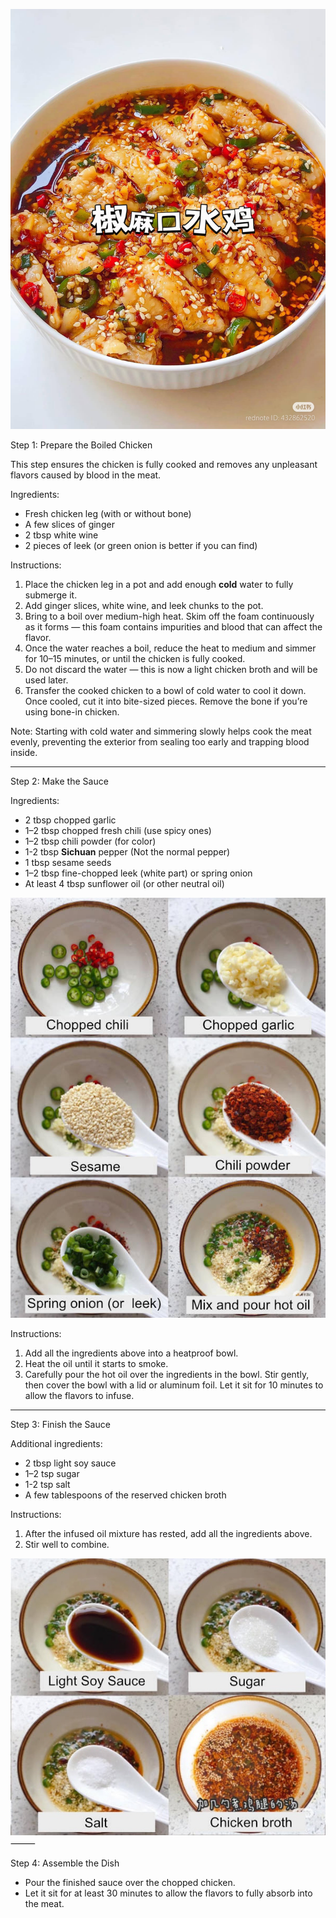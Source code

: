 ![image](images/05/Img-01.jpg)

Step 1: Prepare the Boiled Chicken

This step ensures the chicken is fully cooked and removes any unpleasant flavors caused by blood in the meat.

Ingredients:
-	Fresh chicken leg (with or without bone)
-	A few slices of ginger
-	2 tbsp white wine
-	2 pieces of leek (or green onion is better if you can find)


Instructions:
1.	Place the chicken leg in a pot and add enough **cold** water to fully submerge it.
2.	Add ginger slices, white wine, and leek chunks to the pot.
3.	Bring to a boil over medium-high heat. Skim off the foam continuously as it forms — this foam contains impurities and blood that can affect the flavor.
4.	Once the water reaches a boil, reduce the heat to medium and simmer for 10–15 minutes, or until the chicken is fully cooked.
5.	Do not discard the water — this is now a light chicken broth and will be used later.
6.	Transfer the cooked chicken to a bowl of cold water to cool it down. Once cooled, cut it into bite-sized pieces. Remove the bone if you’re using bone-in chicken.

Note: Starting with cold water and simmering slowly helps cook the meat evenly, preventing the exterior from sealing too early and trapping blood inside.

-------------

Step 2: Make the Sauce

Ingredients:
-	2 tbsp chopped garlic
-	1–2 tbsp chopped fresh chili (use spicy ones)
-	1–2 tbsp chili powder (for color)
-	1-2 tbsp **Sichuan** pepper (Not the normal pepper)
-	1 tbsp sesame seeds
-	1–2 tbsp fine-chopped leek (white part) or spring onion
-	At least 4 tbsp sunflower oil (or other neutral oil)

![image](images/05/Img-02.jpg)

Instructions:
1.	Add all the ingredients above into a heatproof bowl.
2.	Heat the oil until it starts to smoke.
3.	Carefully pour the hot oil over the ingredients in the bowl. Stir gently, then cover the bowl with a lid or aluminum foil. Let it sit for 10 minutes to allow the flavors to infuse.

-------------

Step 3: Finish the Sauce

Additional ingredients:
-	2 tbsp light soy sauce
-	1–2 tsp sugar
-	1-2 tsp salt
-	A few tablespoons of the reserved chicken broth

Instructions:
1.	After the infused oil mixture has rested, add all the ingredients above.
2.	Stir well to combine.

![image](images/05/Img-03.jpg)
⸻

Step 4: Assemble the Dish
-	Pour the finished sauce over the chopped chicken.
-	Let it sit for at least 30 minutes to allow the flavors to fully absorb into the meat.
